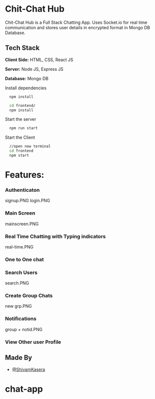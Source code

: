 
# Chit-Chat Hub

Chit-Chat Hub is a Full Stack Chatting App.
Uses Socket.io for real time communication and stores user details in encrypted format in Mongo DB Database.
## Tech Stack

**Client Side:** HTML, CSS, React JS

**Server:** Node JS, Express JS

**Database:** Mongo DB
  
Install dependencies

```bash
  npm install
```

```bash
  cd frontend/
  npm install
```

Start the server

```bash
  npm run start
```
Start the Client

```bash
  //open now terminal
  cd frontend
  npm start
```

  
# Features: 

### Authenticaton 
signup.PNG
login.PNG

### Main Screen
mainscreen.PNG

### Real Time Chatting with Typing indicators
real-time.PNG

### One to One chat

### Search Users
search.PNG

### Create Group Chats
new grp.PNG

### Notifications 
group + notid.PNG

### View Other user Profile

## Made By

- [@ShivamKasera](https://github.com/kaseracodes)

  
# chat-app
